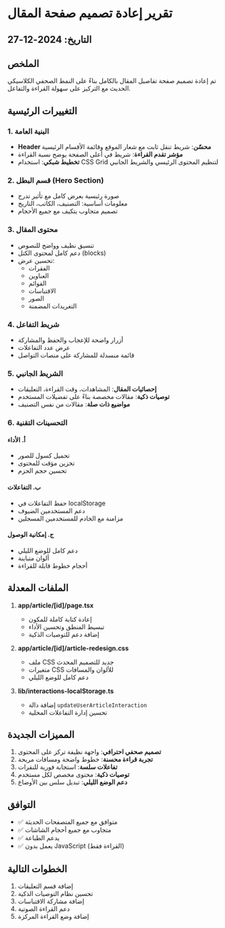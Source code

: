 # تقرير إعادة تصميم صفحة المقال

## التاريخ: 2024-12-27

## الملخص
تم إعادة تصميم صفحة تفاصيل المقال بالكامل بناءً على النمط الصحفي الكلاسيكي الحديث مع التركيز على سهولة القراءة والتفاعل.

## التغييرات الرئيسية

### 1. البنية العامة
- **Header محسّن**: شريط تنقل ثابت مع شعار الموقع وقائمة الأقسام الرئيسية
- **مؤشر تقدم القراءة**: شريط في أعلى الصفحة يوضح نسبة القراءة
- **تخطيط شبكي**: استخدام CSS Grid لتنظيم المحتوى الرئيسي والشريط الجانبي

### 2. قسم البطل (Hero Section)
- صورة رئيسية بعرض كامل مع تأثير تدرج
- معلومات أساسية: التصنيف، الكاتب، التاريخ
- تصميم متجاوب يتكيف مع جميع الأحجام

### 3. محتوى المقال
- تنسيق نظيف وواضح للنصوص
- دعم كامل لمحتوى الكتل (blocks)
- تحسين عرض:
  - الفقرات
  - العناوين
  - القوائم
  - الاقتباسات
  - الصور
  - التغريدات المضمنة

### 4. شريط التفاعل
- أزرار واضحة للإعجاب والحفظ والمشاركة
- عرض عدد التفاعلات
- قائمة منسدلة للمشاركة على منصات التواصل

### 5. الشريط الجانبي
- **إحصائيات المقال**: المشاهدات، وقت القراءة، التعليقات
- **توصيات ذكية**: مقالات مخصصة بناءً على تفضيلات المستخدم
- **مواضيع ذات صلة**: مقالات من نفس التصنيف

### 6. التحسينات التقنية

#### أ. الأداء
- تحميل كسول للصور
- تخزين مؤقت للمحتوى
- تحسين حجم الحزم

#### ب. التفاعلات
- حفظ التفاعلات في localStorage
- دعم المستخدمين الضيوف
- مزامنة مع الخادم للمستخدمين المسجلين

#### ج. إمكانية الوصول
- دعم كامل للوضع الليلي
- ألوان متباينة
- أحجام خطوط قابلة للقراءة

## الملفات المعدلة

1. **app/article/[id]/page.tsx**
   - إعادة كتابة كاملة للمكون
   - تبسيط المنطق وتحسين الأداء
   - إضافة دعم للتوصيات الذكية

2. **app/article/[id]/article-redesign.css**
   - ملف CSS جديد للتصميم المحدث
   - متغيرات CSS للألوان والمسافات
   - دعم كامل للوضع الليلي

3. **lib/interactions-localStorage.ts**
   - إضافة دالة `updateUserArticleInteraction`
   - تحسين إدارة التفاعلات المحلية

## المميزات الجديدة

1. **تصميم صحفي احترافي**: واجهة نظيفة تركز على المحتوى
2. **تجربة قراءة محسنة**: خطوط واضحة ومسافات مريحة
3. **تفاعلات سلسة**: استجابة فورية للنقرات
4. **توصيات ذكية**: محتوى مخصص لكل مستخدم
5. **دعم الوضع الليلي**: تبديل سلس بين الأوضاع

## التوافق

- ✅ متوافق مع جميع المتصفحات الحديثة
- ✅ متجاوب مع جميع أحجام الشاشات
- ✅ يدعم الطباعة
- ✅ يعمل بدون JavaScript (القراءة فقط)

## الخطوات التالية

1. إضافة قسم التعليقات
2. تحسين نظام التوصيات الذكية
3. إضافة مشاركة الاقتباسات
4. دعم القراءة الصوتية
5. إضافة وضع القراءة المركزة 